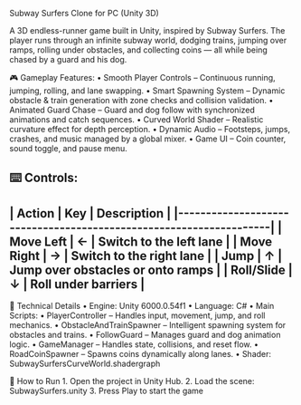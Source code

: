 Subway Surfers Clone for PC (Unity 3D)

A 3D endless-runner game built in Unity, inspired by Subway Surfers.
The player runs through an infinite subway world, dodging trains, jumping over ramps, rolling under obstacles, and collecting coins — all while being chased by a guard and his dog.


🎮 Gameplay Features:
	•	Smooth Player Controls – Continuous running, jumping, rolling, and lane swapping.
	•	Smart Spawning System – Dynamic obstacle & train generation with zone checks and collision validation.
	•	Animated Guard Chase – Guard and dog follow with synchronized animations and catch sequences.
	•	Curved World Shader – Realistic curvature effect for depth perception.
	•	Dynamic Audio – Footsteps, jumps, crashes, and music managed by a global mixer.
	•	Game UI – Coin counter, sound toggle, and pause menu.


⌨️ Controls:
 -------------------------------------------------------------------
|     Action       |    Key   |           Description               |
|-------------------------------------------------------------------|
|   Move Left      |     ←    |     Switch to the left lane         |
|   Move Right     |     →    |     Switch to the right lane        |
|      Jump        |     ↑    | Jump over obstacles or onto ramps   |
|   Roll/Slide     |     ↓    |       Roll under barriers           |
 -------------------------------------------------------------------

  
🧱 Technical Details
	•	Engine: Unity 6000.0.54f1
	•	Language: C#
	•	Main Scripts:
	  •	PlayerController – Handles input, movement, jump, and roll mechanics.
    •	ObstacleAndTrainSpawner – Intelligent spawning system for obstacles and trains.
	  •	FollowGuard – Manages guard and dog animation logic.
	  •	GameManager – Handles state, collisions, and reset flow.
	  •	RoadCoinSpawner – Spawns coins dynamically along lanes.
	  •	Shader: SubwaySurfersCurveWorld.shadergraph


🚀 How to Run
	1.	Open the project in Unity Hub.
	2.	Load the scene: SubwaySurfers.unity
	3.	Press Play to start the game

